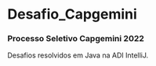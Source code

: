 # Desafio_Capgemini
### Processo Seletivo Capgemini 2022

Desafios resolvidos em Java na ADI IntelliJ.
